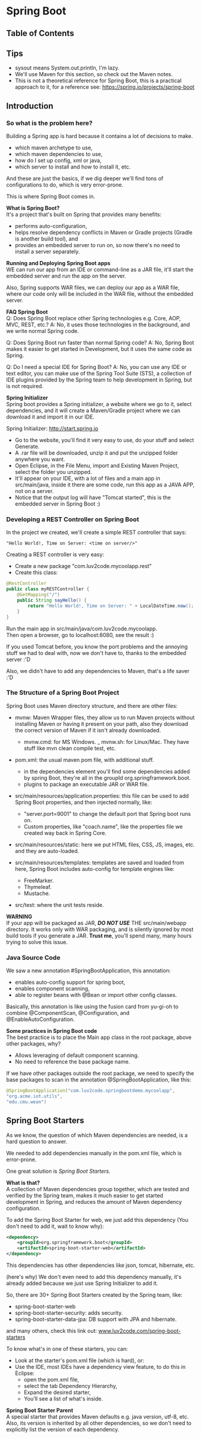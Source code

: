 # Spring Boot

## Table of Contents

## Tips
- sysout means System.out.println, I'm lazy.
- We'll use Maven for this section, so check out the Maven notes.
- This is not a theoretical reference for Spring Boot, this is a practical approach to it, for a reference see:
https://spring.io/projects/spring-boot

## Introduction
### So what is the problem here?
Building a Spring app is hard because it contains a lot of decisions to make. <br/>
- which maven archetype to use,
- which maven dependencies to use,
- how do I set up config, xml or java,
- which server to install and how to install it,
etc. <br/>

And these are just the basics, if we dig deeper we'll find tons of configurations to do, which is very error-prone.

This is where Spring Boot comes in. <br/>

**What is Spring Boot?** <br/>
It's a project that's built on Spring that provides many benefits:
- performs auto-configuration,
- helps resolve dependency conflicts in Maven or Gradle projects (Gradle is another build tool), and
- provides an embedded server to run on, so now there's no need to install a server separately.

**Running and Deploying Spring Boot apps**<br/>
WE can run our app from an IDE or command-line as a JAR file, it'll start the embedded server and run the app on the server. <br/>

Also, Spring supports WAR files, we can deploy our app as a WAR file, where our code only will be included in the WAR file, without the embedded server. <br/>

**FAQ Spring Boot** <br/>
Q: Does Spring Boot replace other Spring technologies e.g. Core, AOP, MVC, REST, etc.?
A: No, it uses those technologies in the background, and we write normal Spring code. <br/>

Q: Does Spring Boot run faster than normal Spring code?
A: No, Spring Boot makes it easier to get started in Development, but it uses the same code as Spring. <br/>

Q: Do I need a special IDE for Spring Boot?
A: No, you can use any IDE or text editor, you can make use of the Spring Tool Suite (STS), a collection of IDE plugins provided by the Spring team to help development in Spring, but is not required.


**Spring Initializer** <br/>
Spring boot provides a Spring initializer, a website where we go to it, select dependencies, and it will create a Maven/Gradle project where we can download it and import it in our IDE.

Spring Initializer: http://start.spring.io <br/>
- Go to the website, you'll find it very easy to use, do your stuff and select Generate.
- A .rar file will be downloaded, unzip it and put the unzipped folder anywhere you want.
- Open Eclipse, in the File Menu, import  and Existing Maven Project, select the folder you unzipped.
- It'll appear on your IDE, with a lot of files and a main app in src/main/java, inside it there are some code, run this app as a JAVA APP, not on a server.
- Notice that the output log will have "Tomcat started", this is the embedded server in Spring Boot :)

### Developing a REST Controller on Spring Boot
In the project we created, we'll create a simple REST controller that says:
```
"Hello World!, Time on Server: <time on server/>"
```

Creating a REST controller is very easy:
- Create a new package "com.luv2code.mycoolapp.rest"
- Create this class:
``` Java
@RestController 
public class myRESTController {
	@GetMapping("/")
    public String sayHello() {
        return "Hello World!, Time on Server: " + LocalDateTime.now();
    }
}
```

Run the main app in src/main/java/com.luv2code.mycoolapp. <br/>
Then open a browser, go to localhost:8080, see the result :) <br/>

If you used Tomcat before, you know the port problems and the annoying stuff we had to deal with, now we don't have to, thanks to the embedded server :'D <br/>

Also, we didn't have to add any dependencies to Maven, that's a life saver :'D <br/>

### The Structure of a Spring Boot Project
Spring Boot uses Maven directory structure, and there are other files:
- mvnw: Maven Wrapper files, they allow us to run Maven projects without installing Maven or having it present on your path, also they download the correct version of Maven if it isn't already downloaded.
    + mvnw.cmd: for MS Windows.
    _ mvnw.sh: for Linux/Mac.
    They have stuff like mvn clean compile test, etc.

- pom.xml: the usual maven pom file, with additional stuff. 
    + in the dependencies element you'll find some dependencies added by spring Boot, they're all in the groupId org.springframework.boot.
    + plugins to package an executable JAR or WAR file.

- src/main/resources/application.properties: this file can be used to add Spring Boot properties, and then injected normally, like:
    + "server.port=9001" to change the default port that Spring boot runs on.
    + Custom properties, like "coach.name", like the properties file we created way back in Spring Core.

- src/main/resources/static: here we put HTML files, CSS, JS, images, etc. and they are auto-loaded.
- src/main/resources/templates: templates are saved and loaded from here, Spring Boot includes auto-config for template engines like:
    - FreeMarker.
    - Thymeleaf.
    - Mustache.

- src/test: where the unit tests reside.

**WARNING** <br/>
If your app will be packaged as JAR, ***DO NOT USE*** THE src/main/webapp directory.
It works only with WAR packaging, and is silently ignored by most build tools if you generate a JAR.
**Trust me**, you'll spend many, many hours trying to solve this issue.

### Java Source Code
We saw a new annotation #SpringBootApplication, this annotation:
- enables auto-config support for spring boot,
- enables component scanning,
- able to register beans with @Bean or import other config classes.

Basically, this annotation is like using the fusion card from yu-gi-oh to combine @ComponentScan, @Configuration, and @EnableAutoConfiguration.

**Some practices in Spring Boot code** <br/>
The best practice is to place the Main app class in the root package, above other packages, why?
- Allows leveraging of default component scanning.
- No need to reference the base package name.

If we have other packages outside the root package, we need to specify the base packages to scan in the annotation @SpringBootApplication, like this:
``` java
@SpringBootApplication("com.luv2code.springbootdemo.mycoolapp",
"org.acme.iot.utils",
"edu.cmu.wean")
```

## Spring Boot Starters
As we know, the question of which Maven dependencies are needed, is a hard question to answer.

We needed to add dependencies manually in the pom.xml file, which is error-prone.

One great solution is *Spring Boot Starters*.

**What is that?** <br/>
A collection of Maven dependencies group together, which are tested and verified by the Spring team, makes it much easier to get started development in Spring, and reduces the amount of Maven dependency configuration. 

To add the Spring Boot Starter for web, we just add this dependency (You don't need to add it, wait to know why):
``` xml
<dependency>
	<groupId>org.springframework.boot</groupId>
	<artifactId>spring-boot-starter-web</artifactId>
</dependency>
```
This dependencies has other dependencies like json, tomcat, hibernate, etc.

(here's why) We don't even need to add this dependency manually, it's already added because we just use Spring Initializer to add it.

So, there are 30+ Spring Boot Starters created by the Spring team, like:
- spring-boot-starter-web
- spring-boot-starter-security: adds security.
- spring-boot-starter-data-jpa: DB support with JPA and hibernate.

and many others, check this link out:
www.luv2code.com/spring-boot-starters

To know what's in one of these starters, you can:
- Look at the starter's pom.xml file (which is hard), or:
- Use the IDE, most IDEs have a dependency view feature, to do this in Eclipse:
    + open the pom.xml file,
    + select the tab Dependency Hierarchy,
    + Expand the desired starter,
    + You'll see a list of what's inside.

**Spring Boot Starter Parent** <br/>
A special starter that provides Maven defaults e.g. java version, utf-8, etc.
Also, its version is inherited by all other dependencies, so we don't need to explicitly list the version of each dependency.

